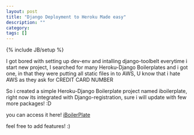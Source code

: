 ```yaml
---
layout: post
title: "Django Deployment to Heroku Made easy"
description: ""
category: 
tags: []
---
```

{% include JB/setup %}

I got bored with setting up dev-env and intalling django-toolbelt everytime i start new project,
I searched for many Heroku-Django Boilerplates and i got one, in that they were putting all static files in to AWS, U know that i hate AWS as they ask for CREDIT CARD NUMBER

So i created a simple Heroku-Django Boilerplate project named iboilerplate, right now its integrated with Django-registration, sure i will update with few more packages! :D

you can access it here! <a href="https://github.com/shashisp/iboilerplate">iBoilerPlate</a>

feel free to add features! :) 